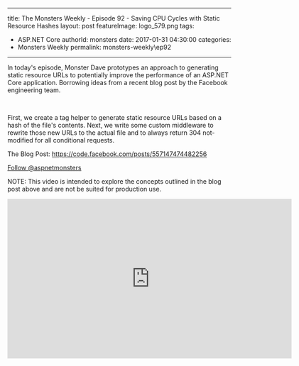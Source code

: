 
---
title: The Monsters Weekly - Episode 92 -  Saving CPU Cycles with Static Resource Hashes
layout: post
featureImage: logo_579.png
tags: 
  - ASP.NET Core
authorId: monsters
date: 2017-01-31 04:30:00
categories:
  - Monsters Weekly
permalink: monsters-weekly\ep92
---

<p>In today's episode, Monster Dave prototypes an approach to generating static resource URLs to potentially improve the performance of an ASP.NET Core application. Borrowing ideas from a recent blog post by the Facebook engineering team.</p><p>&nbsp;</p><p>First, we create a tag helper to generate static resource URLs based on a hash of the file's contents. Next, we write some custom middleware to rewrite those new URLs to the actual file and to always return 304 not-modified for all conditional requests.</p><p>The Blog Post: <a href="https://code.facebook.com/posts/557147474482256" target="_blank">https://code.facebook.com/posts/557147474482256</a></p><p><a class="twitter-follow-button" href="https://twitter.com/aspnetmonsters">Follow @aspnetmonsters</a></p><p>NOTE: This video is intended to explore the concepts outlined in the blog post above and are not be suited for production use.</p> 

<!--more-->
<iframe src='https://channel9.msdn.com/Series/aspnetmonsters/ASPNET-Monsters-92-Saving-CPU-Cycles-with-Static-Resource-Hashes/player' width='640' height='360' allowFullScreen frameBorder='0'></iframe>
